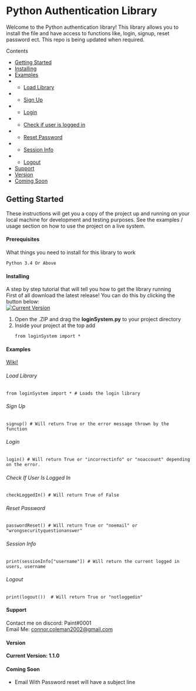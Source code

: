 # Python Authentication Library


Welcome to the Python authentication library! This library allows you to install the file and have access to functions like, login, signup, reset password ect. This repo is being updated when required.

Contents
+ <a href="https://github.com/ConnorC18/Python-Authentication-Library#getting-started">Getting Started</a>
+ <a href="https://github.com/ConnorC18/Python-Authentication-Library#installing">Installing</a>
+ <a href="https://github.com/ConnorC18/Python-Authentication-Library#examples">Examples</a>
+ + <a href="https://github.com/ConnorC18/Python-Authentication-Library#load-library">Load Library</a>
+ + <a href="https://github.com/ConnorC18/Python-Authentication-Library#sign-up">Sign Up</a>
+ + <a href="https://github.com/ConnorC18/Python-Authentication-Library#login">Login</a>
+ + <a href="https://github.com/ConnorC18/Python-Authentication-Library#check-if-user-is-logged-in">Check if user is logged in</a>
+ + <a href="https://github.com/ConnorC18/Python-Authentication-Library#reset-password">Reset Password</a>
+ + <a href="https://github.com/ConnorC18/Python-Authentication-Library#session-info">Session Info</a>
+ + <a href="https://github.com/ConnorC18/Python-Authentication-Library#logout">Logout</a>
+  <a href="https://github.com/ConnorC18/Python-Authentication-Library#support">Support</a>
+ <a href="https://github.com/ConnorC18/Python-Authentication-Library#version">Version</a>
+ <a href="https://github.com/ConnorC18/Python-Authentication-Library#coming-soon">Coming Soon</a>


## Getting Started

These instructions will get you a copy of the project up and running on your local machine for development and testing purposes. See the examples / usage section on how to use the project on a live system.

#### Prerequisites

What things you need to install for this library to work
```
Python 3.4 Or Above
```

#### Installing
A step by step tutorial that will tell you how to get the library running<br>
First of all download the latest release! You can do this by clicking the button below:
<br>
[![Current Version](https://dabuttonfactory.com/button.png?f=Open+Sans&ts=16&tc=666&hp=24&vp=12&c=round&bgt=unicolored&bgc=eee&bs=1&bc=ccc&t=Download+Latest+Version)](https://github.com/ConnorC18/Python-Authentication-Library/releases/latest)
<br>
<ol>
  <li>Open the .ZIP and drag the <b>loginSystem.py</b> to your project directory</li>
  <li>Inside your project at the top add
  
  ```
  from loginSystem import *
  ```
  
  </li>
</ol>

#### Examples
<a href="https://github.com/ConnorC18/Python-Authentication-Library/wiki">Wiki!</a>
###### Load Library
```
from loginSystem import * # Loads the login library
```
###### Sign Up
```
signup() # Will return True or the error message thrown by the function
```
###### Login
```
login() # Will return True or "incorrectinfo" or "noaccount" depending on the error.
```
###### Check If User Is Logged In
```
checkLoggedIn() # Will return True of False
```
###### Reset Password
```
passwordReset() # Will return True or "noemail" or "wrongsecurityquestionanswer"
```
###### Session Info
```
print(sessionInfo["username"]) # Will return the current logged in users, username
```
###### Logout
```
print(logout())  # Will return True or "notloggedin"
```




#### Support
Contact me on discord: Paint#0001<br>
Email Me: connor.coleman2002@gmail.com

#### Version

<b>Current Version: 1.1.0</b>


#### Coming Soon

+ Email With Password reset will have a subject line























<link rel="stylesheet" href="https://unpkg.com/purecss@1.0.0/build/pure-min.css" integrity="sha384-nn4HPE8lTHyVtfCBi5yW9d20FjT8BJwUXyWZT9InLYax14RDjBj46LmSztkmNP9w" crossorigin="anonymous">
